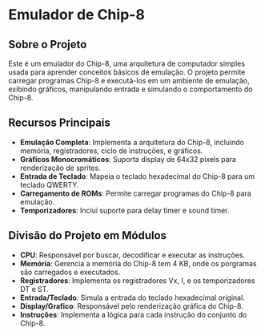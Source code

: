 # Emulador de Chip-8

## Sobre o Projeto
Este é um emulador do Chip-8, uma arquitetura de computador simples usada para aprender conceitos básicos de emulação. O projeto permite carregar programas Chip-8 e executá-los em um ambiente de emulação, exibindo gráficos, manipulando entrada e simulando o comportamento do Chip-8.

## Recursos Principais
- **Emulação Completa**: Implementa a arquitetura do Chip-8, incluindo memória, registradores, ciclo de instruções, e gráficos.
- **Gráficos Monocromáticos**: Suporta display de 64x32 pixels para renderização de sprites.
- **Entrada de Teclado**: Mapeia o teclado hexadecimal do Chip-8 para um teclado QWERTY.
- **Carregamento de ROMs**: Permite carregar programas do Chip-8 para emulação.
- **Temporizadores**: Inclui suporte para delay timer e sound timer.

## Divisão do Projeto em Módulos
- **CPU**: Responsável por buscar, decodificar e executar as instruções.
- **Memória**: Gerencia a memória do Chip-8 tem 4 KB, onde os porgramas são carregados e executados.
- **Registradores**: Implementa os registradores Vx, I, e os temporizadores DT e ST.
- **Entrada/Teclado**: Simula a entrada do teclado hexadecimal original.
- **Display/Grafico**: Responsável pelo renderização gráfica do Chip-8.
- **Instruções**: Implementa a lógica para cada instrução do conjunto do Chip-8.

